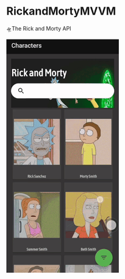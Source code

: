 # RickandMortyMVVM
🛸The Rick and Morty API 

![](https://github.com/betulnecanli/RickandMortyMVVM/blob/master/gif/rickandmortygif.gif?raw=true) 
